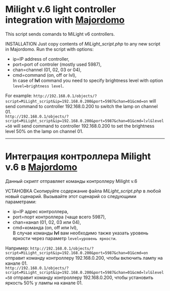 # Milight v.6 light controller integration with [Majordomo](http://majordomo.smartliving.ru)

This script sends comands to MiLight v6 controllers.

INSTALLATION
Just copy contents of _MiLight_script.php_ to any new script in Majordomo. Run the script with options:
* ip=IP address of controller,
* port=port of controler (mostly used 5987),
* chan=channel (01, 02, 03 or 04),
* cmd=command (on, off or lvl),
<br/>In case of **lvl** command you need to specify brightness level with option `level=brightness level`.

For example: `http://192.168.0.1/objects/?script=MiLight_script&ip=192.168.0.200&port=5987&chan=01&cmd=on` will send command to controller 192.168.0.200 to switch the lamp on channel 01.<br/>
`http://192.168.0.1/objects/?script=MiLight_script&ip=192.168.0.200&port=5987&chan=01&cmd=lvl&level=50` will send command to controller 192.168.0.200 to set the brightness level 50% on the lamp on channel 01.

---

# Интеграция контроллера Milight v.6 в [Majordomo](http://majordomo.smartliving.ru)

Данный скрипт отправляет команды контроллеру Milight v.6

УСТАНОВКА
Скопируйте содержание файла _MiLight_script.php_ в любой новый сценарий. Вызывайте этот сценарий со следующими параметрами:
* ip=IP адрес контроллера,
* port=порт контроллера (чаще всего 5987),
* chan=канал (01, 02, 03 или 04),
* cmd=команда (on, off или lvl),
<br/>В случае команды **lvl** вам необходимо также указать уровень яркости через параметр `level=уровень яркости`.

Например: `http://192.168.0.1/objects/?script=MiLight_script&ip=192.168.0.200&port=5987&chan=01&cmd=on` отправит команду контроллеру 192.168.0.200, чтобы включить лампу на канале 01.<br/>
`http://192.168.0.1/objects/?script=MiLight_script&ip=192.168.0.200&port=5987&chan=01&cmd=lvl&level=50` отправит команду контроллеру 192.168.0.200, чтобы установить яркость 50% у лампы на канале 01.
